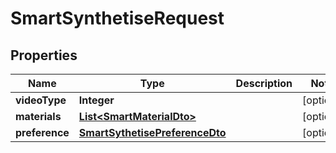 

# SmartSynthetiseRequest


## Properties

Name | Type | Description | Notes
------------ | ------------- | ------------- | -------------
**videoType** | **Integer** |  |  [optional]
**materials** | [**List&lt;SmartMaterialDto&gt;**](SmartMaterialDto.md) |  |  [optional]
**preference** | [**SmartSythetisePreferenceDto**](SmartSythetisePreferenceDto.md) |  |  [optional]



